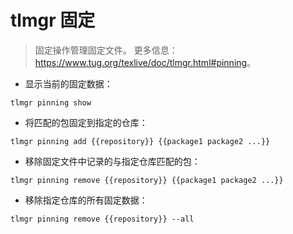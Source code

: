 # tlmgr 固定

> 固定操作管理固定文件。
> 更多信息：<https://www.tug.org/texlive/doc/tlmgr.html#pinning>。

- 显示当前的固定数据：

`tlmgr pinning show`

- 将匹配的包固定到指定的仓库：

`tlmgr pinning add {{repository}} {{package1 package2 ...}}`

- 移除固定文件中记录的与指定仓库匹配的包：

`tlmgr pinning remove {{repository}} {{package1 package2 ...}}`

- 移除指定仓库的所有固定数据：

`tlmgr pinning remove {{repository}} --all`